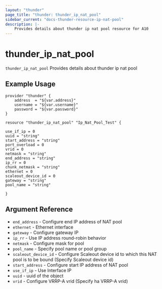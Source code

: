 ```yaml
---
layout: "thunder"
page_title: "thunder: thunder_ip_nat_pool"
sidebar_current: "docs-thunder-resource-ip-nat-pool"
description: |-
	Provides details about thunder ip nat pool resource for A10
---
```


# thunder\_ip\_nat\_pool

`thunder_ip_nat_pool` Provides details about thunder ip nat pool
## Example Usage


```hcl
provider "thunder" {
    address  = "${var.address}"
    username = "${var.username}"  
    password = "${var.password}"
}

resource "thunder_ip_nat_pool" "Ip_Nat_Pool_Test" {

use_if_ip = 0
uuid = "string"
start_address = "string"
port_overload = 0
vrid = 0
netmask = "string"
end_address = "string"
ip_rr = 0
chunk_netmask = "string"
ethernet = 0
scaleout_device_id = 0
gateway = "string"
pool_name = "string"
 
}

```

## Argument Reference

* `end_address` - Configure end IP address of NAT pool
* `ethernet` - Ethernet interface
* `gateway` - Configure gateway IP
* `ip_rr` - Use IP address round-robin behavior
* `netmask` - Configure mask for pool
* `pool_name` - Specify pool name or pool group
* `scaleout_device_id` - Configure Scaleout device id to which this NAT pool is to be bound (Specify Scaleout device id)
* `start_address` - Configure start IP address of NAT pool
* `use_if_ip` - Use Interface IP
* `uuid` - uuid of the object
* `vrid` - Configure VRRP-A vrid (Specify ha VRRP-A vrid)
